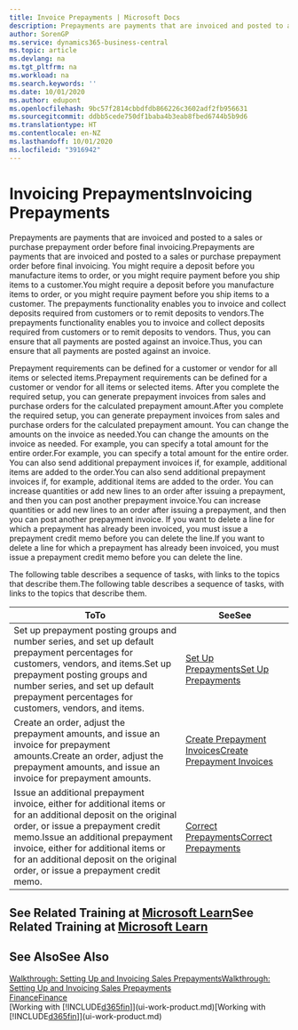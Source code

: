 ```yaml
---
title: Invoice Prepayments | Microsoft Docs
description: Prepayments are payments that are invoiced and posted to a sales or purchase prepayment order before final invoicing. You might require a deposit before you manufacture items to order, or you might require payment before you ship items to a customer. The prepayments functionality enables you to invoice and collect deposits required from customers or to remit deposits to vendors. Thus, you can ensure that all payments are posted against an invoice.
author: SorenGP
ms.service: dynamics365-business-central
ms.topic: article
ms.devlang: na
ms.tgt_pltfrm: na
ms.workload: na
ms.search.keywords: ''
ms.date: 10/01/2020
ms.author: edupont
ms.openlocfilehash: 9bc57f2814cbbdfdb866226c3602adf2fb956631
ms.sourcegitcommit: ddbb5cede750df1baba4b3eab8fbed6744b5b9d6
ms.translationtype: HT
ms.contentlocale: en-NZ
ms.lasthandoff: 10/01/2020
ms.locfileid: "3916942"
---
```

# <a name="invoicing-prepayments"></a><span data-ttu-id="d17fd-106">Invoicing Prepayments</span><span class="sxs-lookup"><span data-stu-id="d17fd-106">Invoicing Prepayments</span></span>

<span data-ttu-id="d17fd-107">Prepayments are payments that are invoiced and posted to a sales or purchase prepayment order before final invoicing.</span><span class="sxs-lookup"><span data-stu-id="d17fd-107">Prepayments are payments that are invoiced and posted to a sales or purchase prepayment order before final invoicing.</span></span> <span data-ttu-id="d17fd-108">You might require a deposit before you manufacture items to order, or you might require payment before you ship items to a customer.</span><span class="sxs-lookup"><span data-stu-id="d17fd-108">You might require a deposit before you manufacture items to order, or you might require payment before you ship items to a customer.</span></span> <span data-ttu-id="d17fd-109">The prepayments functionality enables you to invoice and collect deposits required from customers or to remit deposits to vendors.</span><span class="sxs-lookup"><span data-stu-id="d17fd-109">The prepayments functionality enables you to invoice and collect deposits required from customers or to remit deposits to vendors.</span></span> <span data-ttu-id="d17fd-110">Thus, you can ensure that all payments are posted against an invoice.</span><span class="sxs-lookup"><span data-stu-id="d17fd-110">Thus, you can ensure that all payments are posted against an invoice.</span></span>  

 <span data-ttu-id="d17fd-111">Prepayment requirements can be defined for a customer or vendor for all items or selected items.</span><span class="sxs-lookup"><span data-stu-id="d17fd-111">Prepayment requirements can be defined for a customer or vendor for all items or selected items.</span></span> <span data-ttu-id="d17fd-112">After you complete the required setup, you can generate prepayment invoices from sales and purchase orders for the calculated prepayment amount.</span><span class="sxs-lookup"><span data-stu-id="d17fd-112">After you complete the required setup, you can generate prepayment invoices from sales and purchase orders for the calculated prepayment amount.</span></span> <span data-ttu-id="d17fd-113">You can change the amounts on the invoice as needed.</span><span class="sxs-lookup"><span data-stu-id="d17fd-113">You can change the amounts on the invoice as needed.</span></span> <span data-ttu-id="d17fd-114">For example, you can specify a total amount for the entire order.</span><span class="sxs-lookup"><span data-stu-id="d17fd-114">For example, you can specify a total amount for the entire order.</span></span> <span data-ttu-id="d17fd-115">You can also send additional prepayment invoices if, for example, additional items are added to the order.</span><span class="sxs-lookup"><span data-stu-id="d17fd-115">You can also send additional prepayment invoices if, for example, additional items are added to the order.</span></span> <span data-ttu-id="d17fd-116">You can increase quantities or add new lines to an order after issuing a prepayment, and then you can post another prepayment invoice.</span><span class="sxs-lookup"><span data-stu-id="d17fd-116">You can increase quantities or add new lines to an order after issuing a prepayment, and then you can post another prepayment invoice.</span></span> <span data-ttu-id="d17fd-117">If you want to delete a line for which a prepayment has already been invoiced, you must issue a prepayment credit memo before you can delete the line.</span><span class="sxs-lookup"><span data-stu-id="d17fd-117">If you want to delete a line for which a prepayment has already been invoiced, you must issue a prepayment credit memo before you can delete the line.</span></span>  

 <span data-ttu-id="d17fd-118">The following table describes a sequence of tasks, with links to the topics that describe them.</span><span class="sxs-lookup"><span data-stu-id="d17fd-118">The following table describes a sequence of tasks, with links to the topics that describe them.</span></span>

|<span data-ttu-id="d17fd-119">**To**</span><span class="sxs-lookup"><span data-stu-id="d17fd-119">**To**</span></span>|<span data-ttu-id="d17fd-120">**See**</span><span class="sxs-lookup"><span data-stu-id="d17fd-120">**See**</span></span>|  
|------------|-------------|  
|<span data-ttu-id="d17fd-121">Set up prepayment posting groups and number series, and set up default prepayment percentages for customers, vendors, and items.</span><span class="sxs-lookup"><span data-stu-id="d17fd-121">Set up prepayment posting groups and number series, and set up default prepayment percentages for customers, vendors, and items.</span></span>|[<span data-ttu-id="d17fd-122">Set Up Prepayments</span><span class="sxs-lookup"><span data-stu-id="d17fd-122">Set Up Prepayments</span></span>](finance-set-up-prepayments.md)|
|<span data-ttu-id="d17fd-123">Create an order, adjust the prepayment amounts, and issue an invoice for prepayment amounts.</span><span class="sxs-lookup"><span data-stu-id="d17fd-123">Create an order, adjust the prepayment amounts, and issue an invoice for prepayment amounts.</span></span>|[<span data-ttu-id="d17fd-124">Create Prepayment Invoices</span><span class="sxs-lookup"><span data-stu-id="d17fd-124">Create Prepayment Invoices</span></span>](finance-how-to-create-prepayment-invoices.md)|  
|<span data-ttu-id="d17fd-125">Issue an additional prepayment invoice, either for additional items or for an additional deposit on the original order, or issue a prepayment credit memo.</span><span class="sxs-lookup"><span data-stu-id="d17fd-125">Issue an additional prepayment invoice, either for additional items or for an additional deposit on the original order, or issue a prepayment credit memo.</span></span>|[<span data-ttu-id="d17fd-126">Correct Prepayments</span><span class="sxs-lookup"><span data-stu-id="d17fd-126">Correct Prepayments</span></span>](finance-how-to-correct-prepayments.md)|  

## <a name="see-related-training-at-microsoft-learn"></a><span data-ttu-id="d17fd-127">See Related Training at [Microsoft Learn](/learn/modules/prepayment-invoices-dynamics-365-business-central/index)</span><span class="sxs-lookup"><span data-stu-id="d17fd-127">See Related Training at [Microsoft Learn](/learn/modules/prepayment-invoices-dynamics-365-business-central/index)</span></span>

## <a name="see-also"></a><span data-ttu-id="d17fd-128">See Also</span><span class="sxs-lookup"><span data-stu-id="d17fd-128">See Also</span></span>

[<span data-ttu-id="d17fd-129">Walkthrough: Setting Up and Invoicing Sales Prepayments</span><span class="sxs-lookup"><span data-stu-id="d17fd-129">Walkthrough: Setting Up and Invoicing Sales Prepayments</span></span>](walkthrough-setting-up-and-invoicing-sales-prepayments.md)  
[<span data-ttu-id="d17fd-130">Finance</span><span class="sxs-lookup"><span data-stu-id="d17fd-130">Finance</span></span>](finance.md)  
<span data-ttu-id="d17fd-131">[Working with [!INCLUDE[d365fin](includes/d365fin_md.md)]](ui-work-product.md)</span><span class="sxs-lookup"><span data-stu-id="d17fd-131">[Working with [!INCLUDE[d365fin](includes/d365fin_md.md)]](ui-work-product.md)</span></span>  
